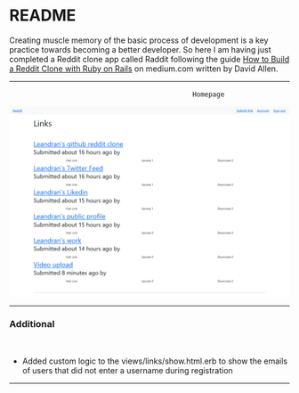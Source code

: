 # README

Creating muscle memory of the basic process of development is a key practice towards becoming a better developer. 
So here I am having just completed a Reddit clone app called Raddit following the guide [How to Build a Reddit Clone with Ruby on Rails](https://deallen7.medium.com/how-to-build-a-reddit-like-site-with-ruby-on-rails-7b6cd106463d) on medium.com written by David Allen.

<hr>

                                                  Homepage
  ![Screenshot](https://github.com/The-Flying-Dev/Raddit/blob/main/public/Screenshot%202021-10-21%20at%2017-33-50%20Raddit.png) <br/>
<hr>

<h3>Additional</h3><br/>



 * Added custom logic to the views/links/show.html.erb to show the emails of users that did not enter a username during registration

<hr>
